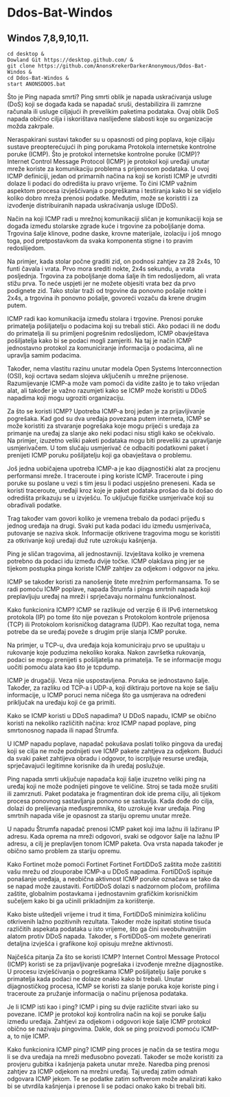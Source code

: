 # Ddos-Bat-Windos

Windos 7,8,9,10,11.
-------------------------
```
cd desktop & 
Dowland Git https://desktop.github.com/ & 
git clone https://github.com/AnonsKrekerDarkerAnonymous/Ddos-Bat-Windos & 
cd Ddos-Bat-Windos & 
start ANONSDDOS.bat 
```
Što je Ping napada smrti?
Ping smrti oblik je napada uskraćivanja usluge (DoS) koji se događa kada se napadač sruši, destabilizira ili zamrzne računala ili usluge ciljajući ih prevelikim paketima podataka. Ovaj oblik DoS napada obično cilja i iskorištava naslijeđene slabosti koje su organizacije možda zakrpale.

Neraspakirani sustavi također su u opasnosti od ping poplava, koje ciljaju sustave preopterećujući ih ping porukama Protokola internetske kontrolne poruke (ICMP).
Što je protokol internetske kontrolne poruke (ICMP)?
Internet Control Message Protocol (ICMP) je protokol koji uređaji unutar mreže koriste za komunikaciju problema s prijenosom podataka. U ovoj ICMP definiciji, jedan od primarnih načina na koji se koristi ICMP je utvrditi dolaze li podaci do odredišta iu pravo vrijeme. To čini ICMP važnim aspektom procesa izvješćivanja o pogreškama i testiranja kako bi se vidjelo koliko dobro mreža prenosi podatke. Međutim, može se koristiti i za izvođenje distribuiranih napada uskraćivanja usluge (DDoS).

Način na koji ICMP radi u mrežnoj komunikaciji sličan je komunikaciji koja se događa između stolarske zgrade kuće i trgovine za poboljšanje doma. Trgovina šalje klinove, podne daske, krovne materijale, izolaciju i još mnogo toga, pod pretpostavkom da svaka komponenta stigne i to pravim redoslijedom.

Na primjer, kada stolar počne graditi zid, on podnosi zahtjev za 28 2x4s, 10 funti čavala i vrata. Prvo mora srediti nokte, 2x4s sekundu, a vrata posljednja. Trgovina za poboljšanje doma šalje ih tim redoslijedom, ali vrata stižu prva. To neće uspjeti jer ne možete objesiti vrata bez da prvo podignete zid. Tako stolar traži od trgovine da ponovno pošalje nokte i 2x4s, a trgovina ih ponovno pošalje, govoreći vozaču da krene drugim putem.

ICMP radi kao komunikacija između stolara i trgovine. Prenosi poruke primatelja pošiljatelju o podacima koji su trebali stići. Ako podaci ili ne dođu do primatelja ili su primljeni pogrešnim redoslijedom, ICMP obavještava pošiljatelja kako bi se podaci mogli zamjeriti. Na taj je način ICMP jednostavno protokol za komuniciranje informacija o podacima, ali ne upravlja samim podacima.

Također, nema vlastitu razinu unutar modela Open Systems Interconnection (OSI), koji ocrtava sedam slojeva uključenih u mrežne prijenose. Razumijevanje ICMP-a može vam pomoći da vidite zašto je to tako vrijedan alat, ali također je važno razumjeti kako se ICMP može koristiti u DDoS napadima koji mogu ugroziti organizaciju.

Za što se koristi ICMP?
Upotreba ICMP-a broj jedan je za prijavljivanje pogrešaka. Kad god su dva uređaja povezana putem interneta, ICMP se može koristiti za stvaranje pogrešaka koje mogu prijeći s uređaja za primanje na uređaj za slanje ako neki podaci nisu stigli kako se očekivalo. Na primjer, izuzetno veliki paketi podataka mogu biti preveliki za upravljanje usmjerivačem. U tom slučaju usmjerivač će odbaciti podatkovni paket i prenijeti ICMP poruku pošiljatelju koji ga obavještava o problemu.

Još jedna uobičajena upotreba ICMP-a je kao dijagnostički alat za procjenu performansi mreže. I traceroute i ping koriste ICMP. Traceroute i ping poruke su poslane u vezi s tim jesu li podaci uspješno preneseni. Kada se koristi traceroute, uređaji kroz koje je paket podataka prošao da bi došao do odredišta prikazuju se u izvješću. To uključuje fizičke usmjerivače koji su obrađivali podatke.

Trag također vam govori koliko je vremena trebalo da podaci prijeđu s jednog uređaja na drugi. Svaki put kada podaci idu između usmjerivača, putovanje se naziva skok. Informacije otkrivene tragovima mogu se koristiti za otkrivanje koji uređaji duž rute uzrokuju kašnjenja.

Ping je sličan tragovima, ali jednostavniji. Izvještava koliko je vremena potrebno da podaci idu između dvije točke. ICMP olakšava ping jer se tijekom postupka pinga koriste ICMP zahtjev za odjekom i odgovor na jeku.

ICMP se također koristi za nanošenje štete mrežnim performansama. To se radi pomoću ICMP poplave, napada Štrumfa i pinga smrtnih napada koji preplavljuju uređaj na mreži i sprječavaju normalnu funkcionalnost.

Kako funkcionira ICMP?
ICMP se razlikuje od verzije 6 ili IPv6 internetskog protokola (IP) po tome što nije povezan s Protokolom kontrole prijenosa (TCP) ili Protokolom korisničkog datagrama (UDP). Kao rezultat toga, nema potrebe da se uređaj poveže s drugim prije slanja ICMP poruke.

Na primjer, u TCP-u, dva uređaja koja komuniciraju prvo se upuštaju u rukovanje koje poduzima nekoliko koraka. Nakon završetka rukovanja, podaci se mogu prenijeti s pošiljatelja na primatelja. Te se informacije mogu uočiti pomoću alata kao što je tcpdump.

ICMP je drugačiji. Veza nije uspostavljena. Poruka se jednostavno šalje. Također, za razliku od TCP-a i UDP-a, koji diktiraju portove na koje se šalju informacije, u ICMP poruci nema ničega što ga usmjerava na određeni priključak na uređaju koji će ga primiti.

Kako se ICMP koristi u DDoS napadima?
U DDoS napadu, ICMP se obično koristi na nekoliko različitih načina: kroz ICMP napad poplave, ping smrtonosnog napada ili napad Štrumfa.

U ICMP napadu poplave, napadač pokušava poslati toliko pingova da uređaj koji se cilja ne može podnijeti sve ICMP pakete zahtjeva za odjekom. Budući da svaki paket zahtijeva obradu i odgovor, to iscrpljuje resurse uređaja, sprječavajući legitimne korisnike da ih uređaj poslužuje.

Ping napada smrti uključuje napadača koji šalje izuzetno veliki ping na uređaj koji ne može podnijeti pingove te veličine. Stroj se tada može srušiti ili zamrznuti. Paket podataka je fragmentiran dok ide prema cilju, ali tijekom procesa ponovnog sastavljanja ponovno se sastavlja. Kada dođe do cilja, dolazi do prelijevanja međuspremnika, što uzrokuje kvar uređaja. Ping smrtnih napada više je opasnost za stariju opremu unutar mreže.

U napadu Štrumfa napadač prenosi ICMP paket koji ima lažnu ili lažiranu IP adresu. Kada oprema na mreži odgovori, svaki se odgovor šalje na lažnu IP adresu, a cilj je preplavljen tonom ICMP paketa. Ova vrsta napada također je obično samo problem za stariju opremu.

Kako Fortinet može pomoći
Fortinet Fortinet FortiDDoS zaštita može zaštititi vašu mrežu od zlouporabe ICMP-a u DDoS napadima. FortiDDoS ispituje ponašanje uređaja, a neobična aktivnost ICMP poruke označava se tako da se napad može zaustaviti. FortiDDoS dolazi s nadzornom pločom, profilima zaštite, globalnim postavkama i jednostavnim grafičkim korisničkim sučeljem kako bi ga učinili prikladnijim za korištenje.

Kako biste uštedjeli vrijeme i trud it tima, FortiDDoS minimizira količinu otkrivenih lažno pozitivnih rezultata. Također može ispitati stotine tisuća različitih aspekata podataka u isto vrijeme, što ga čini sveobuhvatnijim alatom protiv DDoS napada. Također, s FortiDDoS-om možete generirati detaljna izvješća i grafikone koji opisuju mrežne aktivnosti.

Najčešća pitanja
Za što se koristi ICMP?
Internet Control Message Protocol (ICMP) koristi se za prijavljivanje pogrešaka i izvođenje mrežne dijagnostike. U procesu izvješćivanja o pogreškama ICMP pošiljatelju šalje poruke s primatelja kada podaci ne dolaze onako kako bi trebali. Unutar dijagnostičkog procesa, ICMP se koristi za slanje poruka koje koriste ping i traceroute za pružanje informacija o načinu prijenosa podataka.

Je li ICMP isti kao i ping?
ICMP i ping su dvije različite stvari iako su povezane. ICMP je protokol koji kontrolira način na koji se poruke šalju između uređaja. Zahtjevi za odjekom i odgovori koje šalje ICMP protokol obično se nazivaju pingovima. Dakle, dok se ping proizvodi pomoću ICMP-a, to nije ICMP.

Kako funkcionira ICMP ping?
ICMP ping proces je način da se testira mogu li se dva uređaja na mreži međusobno povezati. Također se može koristiti za provjeru gubitka i kašnjenja paketa unutar mreže. Naredba ping prenosi zahtjev za ICMP odjekom na mrežni uređaj. Taj uređaj zatim odmah odgovara ICMP jekom. Te se podatke zatim softverom može analizirati kako bi se utvrdila kašnjenja i prenose li se podaci onako kako bi trebali biti.

